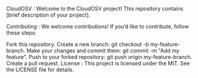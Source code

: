 CloudOSV :
Welcome to the CloudOSV project! This repository contains [brief description of your project].

Contributing :
We welcome contributions! If you’d like to contribute, follow these steps:

Fork this repository.
Create a new branch: git checkout -b my-feature-branch.
Make your changes and commit them: git commit -m "Add my feature".
Push to your forked repository: git push origin my-feature-branch.
Create a pull request.
License : 
This project is licensed under the MIT. See the LICENSE file for details.
